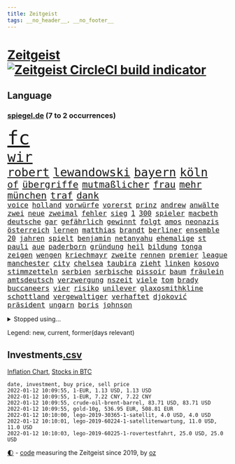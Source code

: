 ```yaml
---
title: Zeitgeist
tags: __no_header__, __no_footer__
---
```


# [Zeitgeist](https://oliz.io/zeitgeist/) [![Zeitgeist CircleCI build indicator](https://circleci.com/gh/ooz/zeitgeist.svg?style=shield)](https://circleci.com/gh/ooz/zeitgeist)

## Language

<h3><a href="https://www.spiegel.de" target="_blank">spiegel.de</a> (7 to 2 occurrences)</h3>
<p style="font-family:monospace">
<span style="font-size:32pt"><a href="news_links.html#fc" class="current">fc</a></span>
<br>
<span style="font-size:24pt"><a href="news_links.html#wir" class="current">wir</a></span>
<br>
<span style="font-size:20pt"><a href="news_links.html#robert" class="current">robert</a></span>
<span style="font-size:20pt"><a href="news_links.html#lewandowski" class="current">lewandowski</a></span>
<span style="font-size:20pt"><a href="news_links.html#bayern" class="current">bayern</a></span>
<span style="font-size:20pt"><a href="news_links.html#köln" class="current">köln</a></span>
<br>
<span style="font-size:16pt"><a href="news_links.html#of" class="current">of</a></span>
<span style="font-size:16pt"><a href="news_links.html#übergriffe" class="current">übergriffe</a></span>
<span style="font-size:16pt"><a href="news_links.html#mutmaßlicher" class="current">mutmaßlicher</a></span>
<span style="font-size:16pt"><a href="news_links.html#frau" class="current">frau</a></span>
<span style="font-size:16pt"><a href="news_links.html#mehr" class="current">mehr</a></span>
<span style="font-size:16pt"><a href="news_links.html#münchen" class="current">münchen</a></span>
<span style="font-size:16pt"><a href="news_links.html#traf" class="current">traf</a></span>
<span style="font-size:16pt"><a href="news_links.html#dank" class="current">dank</a></span>
<br>
<span style="font-size:12pt"><a href="news_links.html#voice" class="current">voice</a></span>
<span style="font-size:12pt"><a href="news_links.html#holland" class="current">holland</a></span>
<span style="font-size:12pt"><a href="news_links.html#vorwürfe" class="current">vorwürfe</a></span>
<span style="font-size:12pt"><a href="news_links.html#vorerst" class="current">vorerst</a></span>
<span style="font-size:12pt"><a href="news_links.html#prinz" class="current">prinz</a></span>
<span style="font-size:12pt"><a href="news_links.html#andrew" class="current">andrew</a></span>
<span style="font-size:12pt"><a href="news_links.html#anwälte" class="current">anwälte</a></span>
<span style="font-size:12pt"><a href="news_links.html#zwei" class="current">zwei</a></span>
<span style="font-size:12pt"><a href="news_links.html#neue" class="current">neue</a></span>
<span style="font-size:12pt"><a href="news_links.html#zweimal" class="current">zweimal</a></span>
<span style="font-size:12pt"><a href="news_links.html#fehler" class="current">fehler</a></span>
<span style="font-size:12pt"><a href="news_links.html#sieg" class="current">sieg</a></span>
<span style="font-size:12pt"><a href="news_links.html#1" class="current">1</a></span>
<span style="font-size:12pt"><a href="news_links.html#300" class="current">300</a></span>
<span style="font-size:12pt"><a href="news_links.html#spieler" class="current">spieler</a></span>
<span style="font-size:12pt"><a href="news_links.html#macbeth" class="new">macbeth</a></span>
<span style="font-size:12pt"><a href="news_links.html#deutsche" class="current">deutsche</a></span>
<span style="font-size:12pt"><a href="news_links.html#gar" class="current">gar</a></span>
<span style="font-size:12pt"><a href="news_links.html#gefährlich" class="current">gefährlich</a></span>
<span style="font-size:12pt"><a href="news_links.html#gewinnt" class="current">gewinnt</a></span>
<span style="font-size:12pt"><a href="news_links.html#folgt" class="current">folgt</a></span>
<span style="font-size:12pt"><a href="news_links.html#amos" class="new">amos</a></span>
<span style="font-size:12pt"><a href="news_links.html#neonazis" class="current">neonazis</a></span>
<span style="font-size:12pt"><a href="news_links.html#österreich" class="current">österreich</a></span>
<span style="font-size:12pt"><a href="news_links.html#lernen" class="current">lernen</a></span>
<span style="font-size:12pt"><a href="news_links.html#matthias" class="current">matthias</a></span>
<span style="font-size:12pt"><a href="news_links.html#brandt" class="current">brandt</a></span>
<span style="font-size:12pt"><a href="news_links.html#berliner" class="current">berliner</a></span>
<span style="font-size:12pt"><a href="news_links.html#ensemble" class="new">ensemble</a></span>
<span style="font-size:12pt"><a href="news_links.html#20" class="current">20</a></span>
<span style="font-size:12pt"><a href="news_links.html#jahren" class="current">jahren</a></span>
<span style="font-size:12pt"><a href="news_links.html#spielt" class="current">spielt</a></span>
<span style="font-size:12pt"><a href="news_links.html#benjamin" class="current">benjamin</a></span>
<span style="font-size:12pt"><a href="news_links.html#netanyahu" class="current">netanyahu</a></span>
<span style="font-size:12pt"><a href="news_links.html#ehemalige" class="current">ehemalige</a></span>
<span style="font-size:12pt"><a href="news_links.html#st" class="current">st</a></span>
<span style="font-size:12pt"><a href="news_links.html#pauli" class="current">pauli</a></span>
<span style="font-size:12pt"><a href="news_links.html#aue" class="current">aue</a></span>
<span style="font-size:12pt"><a href="news_links.html#paderborn" class="current">paderborn</a></span>
<span style="font-size:12pt"><a href="news_links.html#gründung" class="new">gründung</a></span>
<span style="font-size:12pt"><a href="news_links.html#heil" class="current">heil</a></span>
<span style="font-size:12pt"><a href="news_links.html#bildung" class="current">bildung</a></span>
<span style="font-size:12pt"><a href="news_links.html#tonga" class="current">tonga</a></span>
<span style="font-size:12pt"><a href="news_links.html#zeigen" class="current">zeigen</a></span>
<span style="font-size:12pt"><a href="news_links.html#wengen" class="new">wengen</a></span>
<span style="font-size:12pt"><a href="news_links.html#kriechmayr" class="new">kriechmayr</a></span>
<span style="font-size:12pt"><a href="news_links.html#zweite" class="current">zweite</a></span>
<span style="font-size:12pt"><a href="news_links.html#rennen" class="current">rennen</a></span>
<span style="font-size:12pt"><a href="news_links.html#premier" class="current">premier</a></span>
<span style="font-size:12pt"><a href="news_links.html#league" class="current">league</a></span>
<span style="font-size:12pt"><a href="news_links.html#manchester" class="current">manchester</a></span>
<span style="font-size:12pt"><a href="news_links.html#city" class="current">city</a></span>
<span style="font-size:12pt"><a href="news_links.html#chelsea" class="current">chelsea</a></span>
<span style="font-size:12pt"><a href="news_links.html#taubira" class="new">taubira</a></span>
<span style="font-size:12pt"><a href="news_links.html#zieht" class="current">zieht</a></span>
<span style="font-size:12pt"><a href="news_links.html#linken" class="current">linken</a></span>
<span style="font-size:12pt"><a href="news_links.html#kosovo" class="current">kosovo</a></span>
<span style="font-size:12pt"><a href="news_links.html#stimmzetteln" class="new">stimmzetteln</a></span>
<span style="font-size:12pt"><a href="news_links.html#serbien" class="current">serbien</a></span>
<span style="font-size:12pt"><a href="news_links.html#serbische" class="new">serbische</a></span>
<span style="font-size:12pt"><a href="news_links.html#pissoir" class="new">pissoir</a></span>
<span style="font-size:12pt"><a href="news_links.html#baum" class="current">baum</a></span>
<span style="font-size:12pt"><a href="news_links.html#fräulein" class="new">fräulein</a></span>
<span style="font-size:12pt"><a href="news_links.html#amtsdeutsch" class="new">amtsdeutsch</a></span>
<span style="font-size:12pt"><a href="news_links.html#verzwergung" class="new">verzwergung</a></span>
<span style="font-size:12pt"><a href="news_links.html#nszeit" class="current">nszeit</a></span>
<span style="font-size:12pt"><a href="news_links.html#viele" class="current">viele</a></span>
<span style="font-size:12pt"><a href="news_links.html#tom" class="current">tom</a></span>
<span style="font-size:12pt"><a href="news_links.html#brady" class="current">brady</a></span>
<span style="font-size:12pt"><a href="news_links.html#buccaneers" class="current">buccaneers</a></span>
<span style="font-size:12pt"><a href="news_links.html#vier" class="current">vier</a></span>
<span style="font-size:12pt"><a href="news_links.html#risiko" class="current">risiko</a></span>
<span style="font-size:12pt"><a href="news_links.html#unilever" class="new">unilever</a></span>
<span style="font-size:12pt"><a href="news_links.html#glaxosmithkline" class="new">glaxosmithkline</a></span>
<span style="font-size:12pt"><a href="news_links.html#schottland" class="current">schottland</a></span>
<span style="font-size:12pt"><a href="news_links.html#vergewaltiger" class="new">vergewaltiger</a></span>
<span style="font-size:12pt"><a href="news_links.html#verhaftet" class="current">verhaftet</a></span>
<span style="font-size:12pt"><a href="news_links.html#djoković" class="current">djoković</a></span>
<span style="font-size:12pt"><a href="news_links.html#präsident" class="current">präsident</a></span>
<span style="font-size:12pt"><a href="news_links.html#ungarn" class="current">ungarn</a></span>
<span style="font-size:12pt"><a href="news_links.html#boris" class="current">boris</a></span>
<span style="font-size:12pt"><a href="news_links.html#johnson" class="current">johnson</a></span>
</p>
<details>
<summary>Stopped using...</summary>
<p class="former" style="font-size:12pt">
alexej(450) andrea(450) annegret(450) gerichtshof(450) krampkarrenbauer(450) nawalny(450) spahn(450) freuen(449) investieren(449) kurzem(449) sonne(449) zusätzlich(449) cristiano(448) humanitäre(448) kurzarbeit(448) ronaldo(448) zuge(448) aufgeben(447) drama(447) flaschen(447) leeren(447) to(447) vermögen(447) wechseln(447) anerkennen(446) exemplare(446) favoriten(446) fischer(446) krank(446) landesregierung(446) starke(446) talent(446) andré(445) beschließt(445) botschaften(445) brinkhaus(445) daimler(445) demonstriert(445) esken(445) kippe(445) mediziner(445) parteitag(445) polens(445) prüfung(445) ralph(445) saskia(445) vorsitzenden(445) alternativen(444) asiatischen(444) belarussischen(444) durchsucht(444) erholung(444) gehe(444) kabinett(444) komplizen(444) maas(444) modernen(444) rivalen(444) schlechten(444) schlimmsten(444) schoss(444) verschaffen(444) wofür(444) abends(443) ausprobiert(443) flick(443) klingbeil(443) kollaps(443) konzernchef(443) minderjährige(443) persönliche(443) scheuer(443) strafmaßnahmen(443) verschärfung(443) ausflug(442) erfahrungen(442) gesagt(442) kanzlerin(442) muster(442) nordsee(442) persönlich(442) subventionen(442) unterschiede(442) voran(442) warentest(442) wissenschaft(442) wählt(442) bessere(441) egal(441) einführen(441) englischen(441) fraktionschef(441) historischen(441) nannte(441) pole(441) roboter(441) rückschlag(441) schlag(441) stil(441) verschwunden(441) ökonom(441) auslöser(440) beschäftigte(440) geriet(440) getrennt(440) jung(440) mahnt(440) regieren(440) rekordhoch(440) sicherte(440) verteidigung(440) zwang(440) begrenzen(439) begründung(439) crash(439) radsport(439) wirtschaftsministerium(439) christopher(438) einzug(438) experte(438) frust(438) gerecht(438) kochinstituts(438) kurve(438) senkt(438) teamkollegen(438) umweltschützer(438) wirtschaftlichen(438) 13jähriger(437) appell(437) berlins(437) beschließen(437) billie(437) eilish(437) einziehen(437) fahrrad(437) längere(437) pflanzen(437) warschau(437) bundeskanzlerin(436) computer(436) digitaler(436) hammer(436) heimlich(436) norbert(436) nutzte(436) preisen(436) schicken(436) ursachen(436) veranstaltung(436) allianz(435) aufgenommen(435) ausgegeben(435) auskunft(435) brite(435) durchs(435) erbe(435) koch(435) schmidt(435) schnelltests(435) verläufen(435) verstärken(435) belegt(434) ermordeten(434) kulissen(434) lob(434) opfers(434) quer(434) verlauf(434) bestes(433) betont(433) globale(433) gründen(433) regiert(433) trauen(433) übernahme(433) beinahe(432) normalität(432) schönsten(432) usdollar(432) verteilung(432) wahre(432) emails(431) könig(431) signalisiert(431) zinsen(431) gaben(430) spektakulären(430) wiederholen(430) loswerden(429) schwerem(429) transporter(429) dar(428) dieselskandal(428) gekauft(428) kommunistische(428) betrifft(427) kanzleramtschef(427) verstanden(427) zigaretten(427) begründet(426) kanzlerschaft(426) mama(426) negative(426) spanische(426) status(426) ostsee(425) umgeht(425) verzweifelten(425) diversität(424) grünenchef(424) hürde(424) landete(424) nation(424) strenge(424) zukünftig(424) begeistert(423) exporte(423) sergio(423) zeugin(423) züge(423) kracht(422) auftreten(421) brandstiftung(421) detail(421) pandemiebekämpfung(421) aussehen(420) begangen(420) moschee(420) provokation(420) regierungserklärung(420) schwerverletzte(420) 19jähriger(419) hunger(419) dachten(418) frisch(418) gesichert(418) nieder(418) singapur(417) sizilien(417) treiben(417) ämter(417) bundesamts(415) unterschrieben(415) vfb(415) verkürzt(414) staatshilfen(413) spahns(412) spannend(412) steigern(412) stärkt(412) telefonat(412) vermisste(412) schwung(411) america(410) vereidigt(410) 36(409) hinweis(409) aktivist(408) strafbar(408) benötigte(407) impfkommission(407) schock(407) unterdessen(407) einleiten(406) intensivstationen(406) gehabt(405) vorschriften(405) staus(403) diana(402) impfdosen(400) bewaffneten(399) einblicke(399) festhalten(399) coronaimpfstoffs(398) überfall(397) laufbahn(396) prägte(395) startup(394) vertraute(394) empfänger(393) gesichter(392) vakzinen(390) wasserstoff(388) indiana(384) offener(383) cdu/csu(382) krawalle(382) sammeln(382) hagen(381) bösen(380) schach(380) impfzentren(378) herzinfarkt(377) diess(372) würdigt(372) hartz(371) kolleginnen(371) boomt(370) vertrauten(370) kilo(368) nick(365) auslieferung(363) flogen(361) herrschaft(361) heidelberg(358) bauarbeiten(357) urlaubsinsel(353) extra(348) irgendwie(348) gewinne(347) knappen(346) dosis(344) verstoß(344) unterschrift(342) iv(341) öffnet(339) arbeitsgericht(338) westliche(338) infos(336) anna(334) statistischen(334) blockierten(331) klettert(330) singen(329) expräsidenten(325) gewisse(325) völkermord(323) ergab(315) militärputsch(315) plagen(308) luxus(305) wunden(305) medaille(300) carlos(296) längerem(295) 13jährigen(291) russe(291) orte(288) übung(287) bälle(282) cannabis(276) investor(275) boxen(273) diplomatische(273) interessante(272) unis(264) nationalelf(262) qualifying(259) zoff(259) weltgrößten(254) gnabry(253) höchster(253) serge(253) finanziert(250) campingplatz(249) ferdinand(248) illusion(246) vorgesetzten(246) bildtv(242) wütenden(239) wissenschaftliche(236) grünes(235) konzernen(234) verstappens(234) 2013(224) auszeichnung(224) richteten(224) kriegsende(220) zwickau(220) erholen(217) absolute(215) kontinent(212) litten(212) lokführer(212) johansson(211) befugnisse(210) gegend(210) eingeladen(208) mtv(208) gefälscht(207) lehrerverband(206) spiegelreporter(206) agüero(205) gewohnheiten(205) fox(204) verständigung(203) formel1rennen(202) terroranschlägen(201) verließ(201) shell(199) treibstoff(198) stein(195) unterbinden(195) fangquoten(194) tenniswelt(194) us(194) bevorzugt(192) unwettern(192) seither(190) urteilte(188) hochrechnung(187) kühnert(187) peters(187) naht(186) aufzunehmen(185) vormittag(185) antisemitisch(183) bauern(183) ernstfall(183) profil(183) vorerkrankungen(183) wahlsieger(183) ausnahme(182) kollidiert(182) pendler(182) spinnen(182) jahrelange(181) naturkatastrophen(180) machtwechsel(179) ranking(179) astronomen(178) bekennt(178) kümmern(178) erbeutet(177) freigesprochen(176) rängen(176) expertengremium(175) spdfraktion(175) ahmed(174) besseres(174) kämpften(174) verharmlost(174) wäsche(173) coup(171) 21jährigen(170) erpressen(170) norm(170) assange(169) russen(169) wikileaksgründer(169) aufsichtsratschef(168) axel(168) günstige(168) insbesondere(168) rezepte(168) warnungen(168) 1941(167) erobert(167) tanklaster(167) 72(166) stockt(166) tibet(166) georgien(164) 1997(163) brinkmann(163) jamal(163) musiala(163) coronastrategie(162) geldstrafen(161) selbstkritisch(161) gewürdigt(160) zugestimmt(158) bär(157) zwischendurch(157) emiraten(156) alqaida(155) gremium(155) umzug(155) ausgefallen(154) überfüllt(154) abtreibungsgesetz(153) sortiert(153) vertragsverlängerung(153) militärpräsenz(151) schadensbegrenzung(151) katastrophengebiet(150) drohnenaufnahmen(149) kartellbehörde(149) kreativ(149) verkauften(149) alleingang(148) iocpräsident(148) lebten(148) 31jährige(147) beseitigen(147) gehörten(147) gesund(147) dankte(146) verschwundene(146) handgreiflich(145) ioc(144) komitee(144) sportlern(144) kameras(143) 1936(142) kolumbianische(142) krater(142) weibliche(142) 20000(141) antikörper(141) nachtzüge(141) stürme(141) topmanager(141) formel1pressestimmen(140) monika(140) prioritäten(140) revier(140) begreifen(139) tiergarten(139) bahnstrecke(138) dieselfahrzeugen(138) selenskyj(138) unerbittlich(138) wolodymyr(138) gigantischen(137) norweger(137) 80jähriger(136) bundesbehörde(136) badenbaden(135) genügend(135) chinesen(134) ereignete(134) impfwilligen(134) auftragsbücher(133) fossiler(133) get(133) regnet(133) russischem(132) schwarz(132) 1976(131) geeignet(131) scherzt(131) ankara(130) aufwand(130) verbinden(130) autokraten(129) europäisches(129) niklas(129) domenico(128) drittimpfung(128) faszinierende(128) aufträge(127) jae(127) lina(127) polizeigewahrsam(127) positives(127) 69(126) helene(126) mannheim(126) reiten(126) engsten(125) flüchtlingskrise(125) bekomme(124) gewählte(124) conte(123) exemplar(123) gewagt(123) betreffen(122) fatalen(122) geschätzt(122) saisonstart(122) unerwünscht(122) favoritenrolle(121) fische(121) aktivieren(120) beute(120) röttgen(120) wahlberechtigten(120) norwich(119) ten(119) bedürftige(118) bezug(118) immobilienkonzern(118) kontrahenten(118) schlafen(118) 39jähriger(117) niedergeschlagen(117) hubschrauberabsturz(116) miese(116) reuter(116) wirtschaftskrise(116) coronaprämie(115) prägenden(115) geschadet(114) herstellung(114) konfisziert(114) nutzerinnen(114) staatsbesuch(114) beate(113) craig(113) machtübernahme(113) kameke(112) logistik(112) losgegangen(112) missbrauchen(112) nadine(112) autokonzerne(111) endverbraucher(111) foodwatch(111) grenzzaun(111) durchgeführt(110) pfizer(110) wahlkampfauftakt(110) beeinflusste(109) investiert(109) irritiert(108) pastor(108) award(107) mordkommission(107) spdgeneralsekretär(107) weltberühmte(107) genie(106) heimspiel(106) stufe(106) 70000(105) polnischbelarussischen(104) zugverkehr(104) 3g(103) bundessozialgericht(103) ergaben(103) friedensnobelpreisträgerin(103) hawaii(103) tanzt(103) verbündeten(103) limousine(102) laufzeit(101) entlasten(100) abba(99) auszug(99) blättern(99) bundestagsdebatte(99) internationalem(99) koalitionsverhandlungen(99) voyage(99) royals(98) zeitgleich(98) zwecke(98) angeschlossen(96) kinderreportern(96) lösungen(96) potenziellen(96) stach(95) 30jährige(94) dealer(94) elfjährige(94) gasversorger(94) nikita(94) spiegelinterview(94) vorteil(94) 06(93) blutiger(93) routine(93) demokratieaktivisten(92) geschäftsführerin(92) handlungen(92) newsblog(92) posse(92) söders(92) unerwünschte(92) infektionsschutzgesetz(91) konflikts(91) moderatoren(91) pflegeheimen(91) spiegelspitzengespräch(91) arten(90) exklusiven(90) genesung(90) gesenkt(90) mittelstürmer(90) tumulten(90) usmagazin(90) wobei(90) anzubieten(89) deaktiviert(89) friedens(89) himmlischen(89) kinderinterview(89) media(89) 3gregel(88) digitales(88) duos(88) feature(88) indopazifik(88) nolan(88) sibirischen(88) stabile(88) time(88) timemagazin(88) angeschlagenen(87) elektrizität(87) enkelin(87) frühstück(87) giftige(87) großmutter(87) kremlsprecher(87) millionengewinn(87) 19jährigen(86) berichterstatter(86) finanzhilfen(86) schuldenobergrenze(86) schwachstelle(86) belfast(85) chaotischsten(85) gebeutelte(85) gomà(85) jockey(85) klosterhalfen(85) konstanze(85) novell(85) performance(85) söldnertruppe(85) umkehren(85) züchter(85) 20jährigen(84) dreier(84) durchgefallen(84) umgebracht(84) vorräte(84) vorsitz(84) abhängigkeit(83) besserer(83) betonen(83) lithium(83) sonde(83) wesen(83) alnusra(82) bildet(82) brennendes(82) brüskiert(82) chauvin(82) derek(82) expolizist(82) gasmarkt(82) grenzschutz(82) kampfstarker(82) mad(82) steak(82) beieinander(81) ifoinstituts(81) quoten(81) 40jähriger(80) blatt(80) derby(80) domizil(80) erholte(80) exportiert(80) fdppolitiker(80) ortsteil(80) schärferen(80) vielversprechendsten(80) außenamt(79) liest(79) parteivize(79) stabilen(79) tücken(79) burundi(78) spiegelbuch(78) fehlentscheidung(77) komponierte(77) manipulierten(77) schmuggel(77) swiss(77) zahlungsunfähigkeit(77) anleihe(76) demokratiegipfel(76) fraktionsvorsitzenden(76) gazpromkonzern(76) linien(76) mächtig(76) siebten(76) torlos(76) umstellung(76) verschlechtert(76) vulkans(76) zinszahlung(76) apotheke(75) gewordene(75) luc(75) nachfolgern(75) rewe(75) weiterbildung(75) achtmal(74) feierlaune(74) novatek(74) rauswurf(74) zuständigkeit(74) empfindlichen(73) hollywoods(73) kampfansage(73) rwe(73) siebenmal(73) verrohung(73) weiche(73) handschellen(72) impfzertifikat(72) kleineren(72) tierarten(72) verspielen(72) klimaforschung(71) notarztwagen(71) ovations(71) partnern(71) rettungswagen(71) standing(71) winkel(71) bundestagsfraktion(70) graffiti(70) pädophile(70) shanghai(70) tasche(70) 78(69) coronabonus(69) energiekrise(69) exjusochef(69) galopp(69) löschung(69) stade(69) todesopfern(69) zahlungsausfall(69) überglücklich(69) 3ddrucker(68) nachziehen(68) neuaufstellung(68) oppositionsführer(68) spielerinnen(68) äußerten(68) bundesverwaltungsgericht(67) europacup(67) gestohlenen(67) grauen(67) magazin(67) parteichefs(67) steckten(67) 1974(66) abstriche(66) carolina(66) haushaltssperre(66) kampfsportler(66) staatlich(66) suizid(66) topligen(66) dmitri(65) erreichbar(65) kompromissbereitschaft(65) künstlicher(65) schuldenbremse(65) zerknirscht(65) anfällig(64) blätter(64) bundesligist(64) exsprecherin(64) frauenfeindlich(64) hengst(64) kläger(64) menschheit(64) richtete(64) verkündung(64) visionär(64) wachmann(64) expertise(63) ferngesteuerte(63) gap(63) gewachsen(63) schick(63) schiene(63) selbsttests(63) zapfenstreich(63) eupolitiker(62) fairness(62) glückliches(62) großhandel(62) großhandelspreise(62) materialknappheit(62) popstars(62) verdachtsfall(62) wirtschaftsforscher(62) gewerbe(61) hassparolen(61) irritierend(61) saal(61) single(61) dfbteam(60) feldenkirchen(60) geklaut(60) schleifen(60) verteidigungspolitik(60) votiert(60) ampelverhandlungen(59) doppelspitze(59) erschlagen(59) gefährt(59) importiert(59) mond(59) baubranche(58) berühmter(58) menschlichkeit(58) bundesebene(57) darsteller(57) dfl(57) gerichtsverfahren(57) gezerrt(57) netflixspecial(57) privatleben(57) spielfilm(57) twitterte(57) vereidigung(57) austria(56) drastischeren(56) geförderte(56) hafenstadt(56) inside(56) rechtsextrem(56) spdfraktionschef(56) exbildchefredakteur(55) renaissance(55) einzuwirken(54) freier(54) gegenseitigen(54) paketbote(54) ray(54) repräsentantenhaus(54) volkswagenchef(54) außengrenze(53) durchgestochen(53) geldpolitik(53) medienkonzern(53) physikerin(53) priesemann(53) verlobt(53) viola(53) zulieferer(53) überlastung(53) bosnien(52) brüsseler(52) carolin(52) dodik(52) kölns(52) kühlschrank(52) lobte(52) milorad(52) norderstedt(52) rechtsextremer(52) verirrte(52) drogenhandel(51) fraktionsvorsitzende(51) gasfirmen(51) kleintransporter(51) kommentiert(51) strommast(51) tickt(51) todesurteile(51) beruft(50) coronamedikament(50) döpfner(50) samariter(50) stromausfall(50) versorger(50) vorzugehen(50) adrenalin(49) kommissionspräsidentin(49) milliardenstrafe(49) objekt(49) straßenbahn(49) erheblichen(48) fahrplanwechsel(48) gletscher(48) korrigieren(48) maskenaffäre(48) potter(48) vermieden(48) willy(48) ampelbündnis(47) extremistischen(47) hungersnot(47) kohfeldt(47) nationalgarde(47) pkwmaut(47) härten(46) leistet(46) luitz(46) moon(46) rechnungshof(46) robuste(46) sechzigerjahren(46) sizilianischen(46) solcher(46) verbundenen(46) verwehrt(46) vollem(46) 59(45) aufgeteilt(45) faires(45) falle(45) fraktionsspitze(45) sperrzone(45) erstritten(44) finanzexperte(44) gaus(44) hilfsmittel(44) praxen(44) schärferes(44) wikileaksgründers(44) auslieferungen(43) autoherstellers(43) blockabfertigung(43) fischereistreit(43) hinterließ(43) überragte(43) übersterblichkeit(43) fachmagazin(42) waffenhandel(42) bewilligt(41) coronalockdowns(41) erlauben(41) fischereilizenzen(41) verkehrswende(41) formulierung(40) fsb(40) referendum(40) stürzten(40) vorsitzender(40) anwenden(39) gender(39) hochhaus(39) polizeibehörde(39) saubere(39) wartezeiten(39) wählte(39) absetzung(38) krisenland(38) sträubt(38) zugute(38) abgreifen(37) ally(37) bosnienherzegowina(37) geflecht(37) pally(37) perfekt(37) silva(37) verabschiedete(37) diwforscher(36) drängten(36) einflussreiche(36) formuliert(36) lebenslang(36) schwimmolympiasieger(36) viermal(36) aufzuspüren(35) autokäufer(35) beleuchtung(35) beraubt(35) blauen(35) boykottieren(35) erhältlich(35) musical(35) otto(35) reißen(35) urkunde(35) verkehrssektor(35) dieselben(34) dwayne(34) gefährlichste(34) mittelstand(34) schildkröten(34) stellvertretenden(34) betriebsrat(33) feierten(33) geisel(33) heizstrahler(33) kamele(33) ministeramt(33) rückseite(33) safe(33) spektrum(33) verwüstungen(33) 175(32) bauunternehmen(32) energieträger(32) intensiv(32) komplettes(32) kongresses(32) zahlungsschwierigkeiten(32) zuverlässig(32) üblicherweise(32) bornholm(31) korridor(31) lärm(31) people's(31) coronadebatte(30) herber(30) kleid(30) nicaragua(30) ostafrikanischen(30) sauber(30) superstürmer(30) verlobte(30) erklärungsnot(29) memmingen(29) strompreis(29) wmfinale(29) ausschließlich(28) eingezeichnet(28) energiequelle(28) euinnenkommissarin(28) jahrescharts(28) mund(28) notrufe(28) pandemiebeschränkungen(28) quadrat(28) quadrats(28) wirtschaftlich(28) ylva(28) bosnischen(27) kürt(27) millionenwert(27) naturschutzorganisation(27) vermarktet(27) 113(26) aggressionen(26) coronakrisenstab(26) goldener(26) juwelen(26) lagerhalle(26) parlamentarischen(26) patientinnen(26) stall(26) starkes(26) unerlaubter(26) versicherten(26) werbeversprechen(26) windbeutel(26) fotografierte(25) inhaftierter(24) lasse(24) maßgeblich(24) messis(24) militärchef(24) schulbetrieb(24) spüre(24) steuersystem(24) unterschreiben(24) welthit(24) 432(23) angewendet(23) bach(23) glorreichen(23) kommilitonen(23) abschreiben(22) amtsinhaber(22) betracht(22) definierte(22) erwachen(22) nachgeschärft(22) resultieren(22) schönheitswettbewerb(22) serena(22) abgenommen(21) begegnet(21) gedruckt(21) pflegeberufe(21) rechtskräftig(21) schwersten(21) behandlungsfehler(20) defactoregierungschefin(20) entschlossen(20) finanzchef(20) geckos(20) herausforderer(20) rotgrüngelbe(20) schwächer(20) siebter(20) usrepräsentantenhaus(20) bauernverband(19) ideologische(19) laschetvertraute(19) rückversicherer(19) wiederzuerkennen(19) atomstrom(18) auftragsmord(18) coronafachleute(18) kommunistischer(18) weltpolitik(18) wertvolle(18) alraisi(17) friederike(17) geschäftsführende(17) interpol(17) kinderbuch(17) management(17) naser(17) seifert(17) verimpft(17) fliegerbombe(16) gewaltbereite(16) khashoggi(16) spielzeit(16) berechnet(15) eignen(15) gong(15) krisenstab(15) schicksalsschläge(15) zocken(15) überschüssiges(15) überzeugten(15) beratungsfirma(14) bestritten(14) hässliche(14) krebsdiagnose(14) organisatoren(14) währungskrise(14) ampelspitzen(13) berufsspezifische(13) beschäftige(13) ministerposten(13) nepomnjaschtschi(13) probezeit(13) schachwm(13) striktere(13) verdopplung(13) verhaltenskodex(13) verschiedenen(13) verwaltungsgerichtshof(13) dominanten(12) erstaunliches(12) hildegard(12) neuschnee(12) quo(12) shakespeare(12) streitpunkt(12) texte(12) verbesserte(12) zuständig(12) schulschließung(11) stroms(11) unterzeichnen(11)
</p>
</details>
<p>Legend: <span class="new">new</span>, <span class="current">current</span>, <span class="former">former(days relevant)</span></p>

## Investments[.csv](investments.csv)

[Inflation Chart](https://inflationchart.com),
[Stocks in BTC](https://stonksinbtc.xyz/)

```
date, investment, buy price, sell price
2022-01-12 10:09:55, 1-EUR, 1.13 USD, 1.13 USD
2022-01-12 10:09:55, 1-EUR, 7.22 CNY, 7.22 CNY
2022-01-12 10:09:55, crude-oil-brent-barrel, 83.71 USD, 83.71 USD
2022-01-12 10:09:55, gold-10g, 536.95 EUR, 508.81 EUR
2022-01-12 10:10:00, lego-2019-30365-1-satellit, 4.0 USD, 4.0 USD
2022-01-12 10:10:01, lego-2019-60224-1-satellitenwartung, 11.0 USD, 11.0 USD
2022-01-12 10:10:03, lego-2019-60225-1-rovertestfahrt, 25.0 USD, 25.0 USD
```

<footer>
<a href="javascript:toggleTheme()" class="nav">🌓</a>
- <a href="https://github.com/ooz/zeitgeist">code</a> measuring the Zeitgeist since 2019, by <a href="https://oliz.io">oz</a>
</footer>
